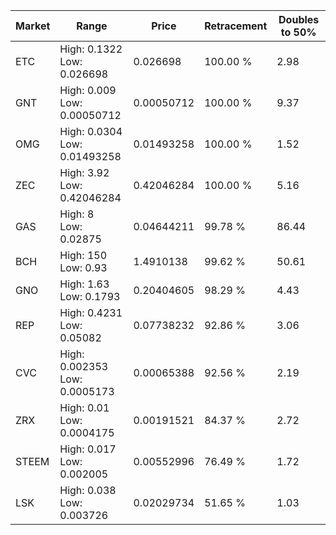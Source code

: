 | Market | Range | Price| Retracement | Doubles to 50% |
| --- | --- | --- | --- | --- |
| ETC | High: 0.1322<br />Low: 0.026698 | 0.026698 | 100.00 % | 2.98 |
| GNT | High: 0.009<br />Low: 0.00050712 | 0.00050712 | 100.00 % | 9.37 |
| OMG | High: 0.0304<br />Low: 0.01493258 | 0.01493258 | 100.00 % | 1.52 |
| ZEC | High: 3.92<br />Low: 0.42046284 | 0.42046284 | 100.00 % | 5.16 |
| GAS | High: 8<br />Low: 0.02875 | 0.04644211 | 99.78 % | 86.44 |
| BCH | High: 150<br />Low: 0.93 | 1.4910138 | 99.62 % | 50.61 |
| GNO | High: 1.63<br />Low: 0.1793 | 0.20404605 | 98.29 % | 4.43 |
| REP | High: 0.4231<br />Low: 0.05082 | 0.07738232 | 92.86 % | 3.06 |
| CVC | High: 0.002353<br />Low: 0.0005173 | 0.00065388 | 92.56 % | 2.19 |
| ZRX | High: 0.01<br />Low: 0.0004175 | 0.00191521 | 84.37 % | 2.72 |
| STEEM | High: 0.017<br />Low: 0.002005 | 0.00552996 | 76.49 % | 1.72 |
| LSK | High: 0.038<br />Low: 0.003726 | 0.02029734 | 51.65 % | 1.03 |
